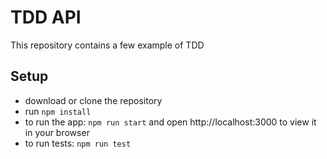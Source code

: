 # TDD API
This repository contains a few example of TDD

## Setup
- download or clone the repository
- run `npm install`
- to run the app: `npm run start` and open http://localhost:3000 to view it in your browser
- to run tests: `npm run test`